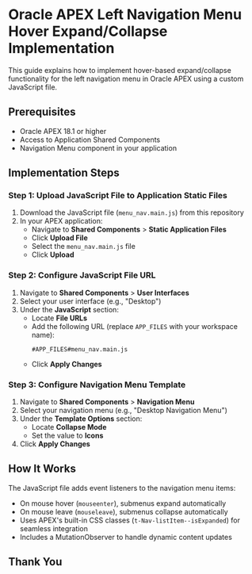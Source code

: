 # Oracle APEX Left Navigation Menu Hover Expand/Collapse Implementation

This guide explains how to implement hover-based expand/collapse functionality for the left navigation menu in Oracle APEX using a custom JavaScript file.

## Prerequisites
- Oracle APEX 18.1 or higher
- Access to Application Shared Components
- Navigation Menu component in your application

## Implementation Steps

### Step 1: Upload JavaScript File to Application Static Files
1. Download the JavaScript file (`menu_nav.main.js`) from this repository
2. In your APEX application:
   - Navigate to **Shared Components** > **Static Application Files**
   - Click **Upload File**
   - Select the `menu_nav.main.js` file
   - Click **Upload**

### Step 2: Configure JavaScript File URL
1. Navigate to **Shared Components** > **User Interfaces**
2. Select your user interface (e.g., "Desktop")
3. Under the **JavaScript** section:
   - Locate **File URLs**
   - Add the following URL (replace `APP_FILES` with your workspace name):
     ```
     #APP_FILES#menu_nav.main.js
     ```
   - Click **Apply Changes**

### Step 3: Configure Navigation Menu Template
1. Navigate to **Shared Components** > **Navigation Menu**
2. Select your navigation menu (e.g., "Desktop Navigation Menu")
3. Under the **Template Options** section:
   - Locate **Collapse Mode**
   - Set the value to **Icons**
4. Click **Apply Changes**

## How It Works
The JavaScript file adds event listeners to the navigation menu items:
- On mouse hover (`mouseenter`), submenus expand automatically
- On mouse leave (`mouseleave`), submenus collapse automatically
- Uses APEX's built-in CSS classes (`t-Nav-listItem--isExpanded`) for seamless integration
- Includes a MutationObserver to handle dynamic content updates

## Thank You
